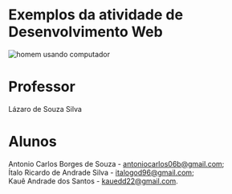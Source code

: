 # Exemplos da atividade de Desenvolvimento Web

![homem usando computador](https://cdn.dribbble.com/users/2136630/screenshots/4389878/adopti_video_2.gif)

# Professor

Lázaro de Souza Silva

# Alunos

Antonio Carlos Borges de Souza - antoniocarlos06b@gmail.com;</br>
Ítalo Ricardo de Andrade Silva - italogod96@gmail.com;</br>
Kauê Andrade dos Santos - kauedd22@gmail.com.
